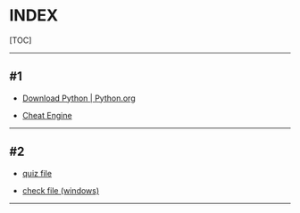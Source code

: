 

# INDEX

[TOC]

---

## #1

- [Download Python | Python.org](https://www.python.org/downloads/)

- [Cheat Engine](https://www.cheatengine.org/downloads.php)

---

## #2

- [quiz file](2cbb997330604e54/%231/%231.py)

- [check file (windows)](2cbb997330604e54/%231/%231.exe)

---
